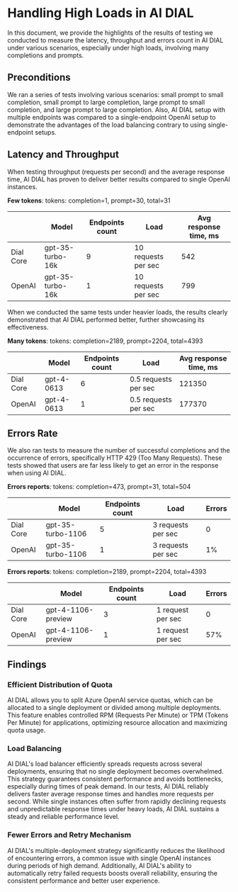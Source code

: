 # Handling High Loads in AI DIAL

In this document, we provide the highlights of the results of testing we conducted to measure the latency, throughput and errors count in AI DIAL under various scenarios, especially under high loads, involving many completions and prompts. 

## Preconditions

We ran a series of tests involving various scenarios: small prompt to small completion, small prompt to large completion, large prompt to small completion, and large prompt to large completion. 
Also, AI DIAL setup with multiple endpoints was compared to a single-endpoint OpenAI setup to demonstrate the advantages of the load balancing contrary to using single-endpoint setups. 

## Latency and Throughput

When testing throughput (requests per second) and the average response time, AI DIAL has proven to deliver better results compared to single OpenAI instances.

**Few tokens**: tokens: completion=1, prompt=30, total=31

|	|Model|Endpoints count|Load	|Avg response time, ms|
|--|--|--|--|--|
|Dial Core|	gpt-35-turbo-16k|	9	|10 requests per sec|	542|
|OpenAI|	gpt-35-turbo-16k|	1	|10 requests per sec|	799|

When we conducted the same tests under heavier loads, the results clearly demonstrated that AI DIAL performed better, further showcasing its effectiveness.

**Many tokens**: tokens: completion=2189, prompt=2204, total=4393

|	|Model|Endpoints count|Load	|Avg response time, ms|
|--|--|--|--|--|
|Dial Core|	gpt-4-0613|	6|	0.5 requests per sec|	121350|
|OpenAI|	gpt-4-0613|	1|	0.5 requests per sec|	177370|

## Errors Rate

We also ran tests to measure the number of successful completions and the occurrence of errors, specifically HTTP 429 (Too Many Requests). These tests showed that users are far less likely to get an error in the response when using AI DIAL.

**Errors reports**: tokens: completion=473, prompt=31, total=504

|	|Model|Endpoints count|Load	|	Errors|
|--|--|--|--|--|
|Dial Core|	gpt-35-turbo-1106|	5|	3 requests per sec|	0|
|OpenAI|	gpt-35-turbo-1106|	1|	3 requests per sec|	1%|

**Errors reports**: tokens: completion=2189, prompt=2204, total=4393

|	|Model|Endpoints count|Load	|	Errors|
|--|--|--|--|--|
|Dial Core|	gpt-4-1106-preview|	3|	1 request per sec|	0|
|OpenAI|	gpt-4-1106-preview|	1	|1 request per sec	|57%|

## Findings

### Efficient Distribution of Quota

AI DIAL allows you to split Azure OpenAI service quotas, which can be allocated to a single deployment or divided among multiple deployments. This feature enables controlled RPM (Requests Per Minute) or TPM (Tokens Per Minute) for applications, optimizing resource allocation and maximizing quota usage.

### Load Balancing

AI DIAL's load balancer efficiently spreads requests across several deployments, ensuring that no single deployment becomes overwhelmed. This strategy guarantees consistent performance and avoids bottlenecks, especially during times of peak demand. In our tests, AI DIAL reliably delivers faster average response times and handles more requests per second. While single instances often suffer from rapidly declining requests and unpredictable response times under heavy loads, AI DIAL sustains a steady and reliable performance level.

### Fewer Errors and Retry Mechanism

AI DIAL's multiple-deployment strategy significantly reduces the likelihood of encountering errors, a common issue with single OpenAI instances during periods of high demand. Additionally, AI DIAL's ability to automatically retry failed requests boosts overall reliability, ensuring the consistent performance and better user experience.
